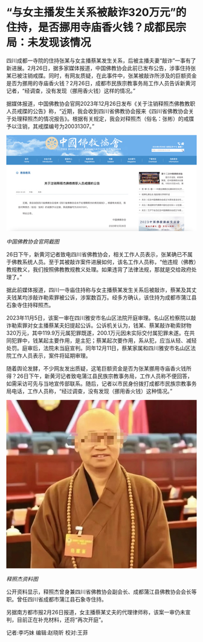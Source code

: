 # “与女主播发生关系被敲诈320万元”的住持，是否挪用寺庙香火钱？成都民宗局：未发现该情况

四川成都一寺院的住持张某与女主播蔡某发生关系，后被主播夫妻“敲诈”一事有了新进展。2月26日，据多家媒体报道，中国佛教协会此前已发布公告，涉事住持张某已被注销戒牒。同时，有网友质疑，在此事件中，张某被敲诈所涉及的巨额资金是否为挪用的寺庙香火钱？2月26日，成都市民族宗教事务局工作人员告诉新黄河记者，“经调查，没有发现（挪用香火钱）这样的情况。”

据媒体报道，中国佛教协会官网2023年12月26日发布《关于注销释照杰佛教教职人员戒牒的公告》称，“近期，我会收到四川省佛教协会报来《四川省佛教协会关于处理释照杰的情况报告》。根据有关规定，我会对释照杰（俗名：张彬）的戒牒予以注销，其戒牒编号为20031307。”

![81ea05738259e6c6e91a444de9915f6e.jpg](https://raw.githubusercontent.com/qqhsx/qqnews_image/main/2024/02/26/“与女主播发生关系被敲诈320万元”的住持，是否挪用寺庙香火钱？成都民宗局：未发现该情况/81ea05738259e6c6e91a444de9915f6e.jpg)

 _中国佛教协会官网截图_

26日下午，新黄河记者致电四川省佛教协会，相关工作人员表示，张某确已不属于佛教系统人员。至于其被敲诈案件进展如何，该名工作人员称，“他违规（佛教）教规教义，我们按照佛教教规教义处理。如果违背了法律法规，那就是交给政府处理了。”

据此前媒体报道，四川一寺庙住持称与女主播蔡某发生关系后被敲诈，蔡某及其丈夫钱某均涉敲诈勒索罪被公诉，涉案数百万。经多方确认，该住持为成都市蒲江县石象寺住持释照杰。

2023年11月5日，该案一审在四川雅安市名山区法院开庭审理。名山区检察院以敲诈勒索罪对女主播蔡某夫妇提起公诉。公诉机关认为，钱某、蔡某敲诈勒索财物320万元，其中119.9万元属犯罪既遂，200.1万元因未实际交付属犯罪未遂。在共同犯罪中，钱某起主要作用，是主犯；蔡某起次要作用，系从犯，应当从轻、减轻处罚。庭审后，法院未当庭宣判。同年12月11日，蔡某家属和四川雅安市名山区法院工作人员表示，案件将延期审理。

随着舆论发酵，不少网友发出质疑，这笔巨额资金是否为张某挪用寺庙香火钱所得？26日下午，新黄河记者致电蒲江县民族宗教事务局，工作人员称不便回答，如需采访可先与当地宣传部联系。随后，记者以市民身份拨打成都市民族宗教事务局电话，工作人员称，“经过调查，没有发现（挪用香火钱）这种情况。”

![9bd61d669d8a387c5eafea887f7ccd03.jpg](https://raw.githubusercontent.com/qqhsx/qqnews_image/main/2024/02/26/“与女主播发生关系被敲诈320万元”的住持，是否挪用寺庙香火钱？成都民宗局：未发现该情况/9bd61d669d8a387c5eafea887f7ccd03.jpg)

_释照杰资料图_

公开资料显示，释照杰曾身兼四川省佛教协会副会长、成都蒲江县佛教协会会长等职。曾任四川省成都市蒲江县石象寺住持。

另据南方都市报2月26日报道，女主播蔡某丈夫的代理律师称，该案一审仍未宣判，目前正在补充材料，还将“再次开庭”。

记者:李巧妹 编辑:赵晓昕 校对:王菲


